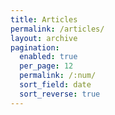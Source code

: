 ```yaml
---
title: Articles
permalink: /articles/
layout: archive
pagination:
  enabled: true
  per_page: 12
  permalink: /:num/
  sort_field: date
  sort_reverse: true
---
```

